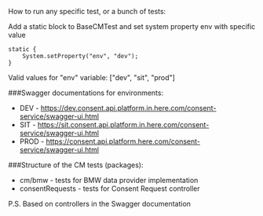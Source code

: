 How to run any specific test, or a bunch of tests:

Add a static block to BaseCMTest and set system property env with specific value

```
static {
    System.setProperty("env", "dev");
}
```

Valid values for "env" variable: ["dev", "sit", "prod"]

###Swagger documentations for environments:
- DEV - https://dev.consent.api.platform.in.here.com/consent-service/swagger-ui.html
- SIT - https://sit.consent.api.platform.in.here.com/consent-service/swagger-ui.html
- PROD - https://consent.api.platform.here.com/consent-service/swagger-ui.html

###Structure of the CM tests (packages):
- cm/bmw - tests for BMW data provider implementation
- consentRequests - tests for Consent Request controller
  
P.S. Based on controllers in the Swagger documentation
